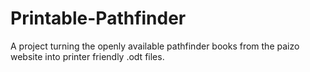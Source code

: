 # Printable-Pathfinder
A project turning the openly available pathfinder books from the paizo website into printer friendly .odt files.
